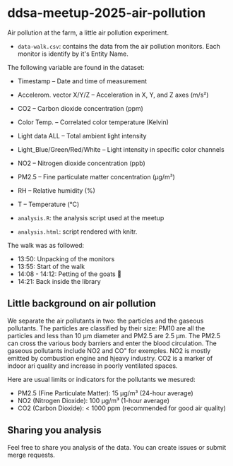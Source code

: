 # ddsa-meetup-2025-air-pollution
Air pollution at the farm, a little air pollution experiment.

- `data-walk.csv`: contains the data from the air pollution monitors. Each monitor is
identify by it's Entity Name.

The following variable are found in the dataset:

- Timestamp – Date and time of measurement
- Accelerom. vector X/Y/Z – Acceleration in X, Y, and Z axes (m/s²)
- CO2 – Carbon dioxide concentration (ppm)
- Color Temp. – Correlated color temperature (Kelvin)
- Light data ALL – Total ambient light intensity
- Light_Blue/Green/Red/White – Light intensity in specific color channels
- NO2 – Nitrogen dioxide concentration (ppb)
- PM2.5 – Fine particulate matter concentration (µg/m³)
- RH – Relative humidity (%)
- T – Temperature (°C)

- `analysis.R`: the analysis script used at the meetup

- `analysis.html`: script rendered with knitr. 

The walk was as followed: 

- 13:50: Unpacking of the monitors
- 13:55: Start of the walk
- 14:08 - 14:12: Petting of the goats 🐐
- 14:21: Back inside the library

## Little background on air pollution

We separate the air pollutants in two: the particles and the gaseous pollutants. The particles are classified by their size: PM10 are all the particles and less than 10 µm diameter and PM2.5 are 2.5 µm. The PM2.5 can cross the various body barriers and enter the blood circulation. The gaseous pollutants include NO2 and CO" for exemples. NO2 is mostly emitted by combustion engine and hjeavy industry. CO2 is a marker of indoor ari quality and increase in poorly ventilated spaces.

Here are usual limits or indicators for the pollutants we mesured: 

- PM2.5 (Fine Particulate Matter): 15 µg/m³ (24-hour average)
- NO2 (Nitrogen Dioxide): 100 µg/m³ (1-hour average)
- CO2 (Carbon Dioxide):  < 1000 ppm (recommended for good air quality)

## Sharing you analysis

Feel free to share you analysis of the data. You can create issues or submit merge requests. 

